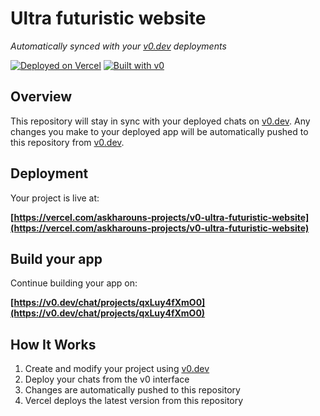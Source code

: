 # Ultra futuristic website

*Automatically synced with your [v0.dev](https://v0.dev) deployments*

[![Deployed on Vercel](https://img.shields.io/badge/Deployed%20on-Vercel-black?style=for-the-badge&logo=vercel)](https://vercel.com/askharouns-projects/v0-ultra-futuristic-website)
[![Built with v0](https://img.shields.io/badge/Built%20with-v0.dev-black?style=for-the-badge)](https://v0.dev/chat/projects/qxLuy4fXmO0)

## Overview

This repository will stay in sync with your deployed chats on [v0.dev](https://v0.dev).
Any changes you make to your deployed app will be automatically pushed to this repository from [v0.dev](https://v0.dev).

## Deployment

Your project is live at:

**[https://vercel.com/askharouns-projects/v0-ultra-futuristic-website](https://vercel.com/askharouns-projects/v0-ultra-futuristic-website)**

## Build your app

Continue building your app on:

**[https://v0.dev/chat/projects/qxLuy4fXmO0](https://v0.dev/chat/projects/qxLuy4fXmO0)**

## How It Works

1. Create and modify your project using [v0.dev](https://v0.dev)
2. Deploy your chats from the v0 interface
3. Changes are automatically pushed to this repository
4. Vercel deploys the latest version from this repository